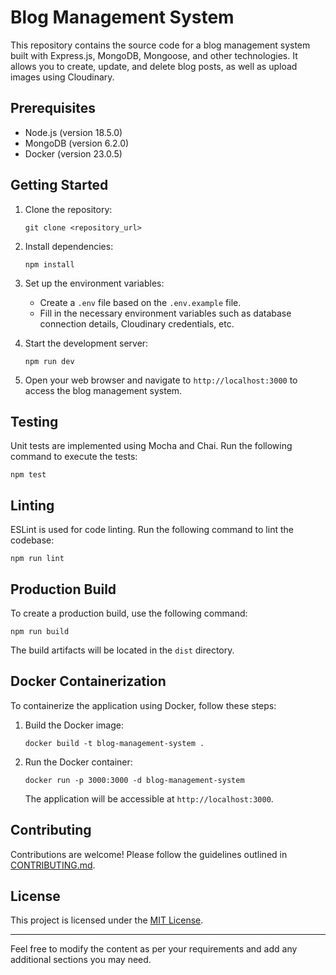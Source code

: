 # Blog Management System

This repository contains the source code for a blog management system built with Express.js, MongoDB, Mongoose, and other technologies. It allows you to create, update, and delete blog posts, as well as upload images using Cloudinary.

## Prerequisites

- Node.js (version 18.5.0)
- MongoDB (version 6.2.0)
- Docker (version 23.0.5)

## Getting Started

1. Clone the repository:

   ```shell
   git clone <repository_url>
   ```

2. Install dependencies:

   ```shell
   npm install
   ```

3. Set up the environment variables:

   - Create a `.env` file based on the `.env.example` file.
   - Fill in the necessary environment variables such as database connection details, Cloudinary credentials, etc.

4. Start the development server:

   ```shell
   npm run dev
   ```

5. Open your web browser and navigate to `http://localhost:3000` to access the blog management system.

## Testing

Unit tests are implemented using Mocha and Chai. Run the following command to execute the tests:

```shell
npm test
```

## Linting

ESLint is used for code linting. Run the following command to lint the codebase:

```shell
npm run lint
```

## Production Build

To create a production build, use the following command:

```shell
npm run build
```

The build artifacts will be located in the `dist` directory.

## Docker Containerization

To containerize the application using Docker, follow these steps:

1. Build the Docker image:

   ```shell
   docker build -t blog-management-system .
   ```

2. Run the Docker container:

   ```shell
   docker run -p 3000:3000 -d blog-management-system
   ```

   The application will be accessible at `http://localhost:3000`.

## Contributing

Contributions are welcome! Please follow the guidelines outlined in [CONTRIBUTING.md](CONTRIBUTING.md).

## License

This project is licensed under the [MIT License](LICENSE).

---

Feel free to modify the content as per your requirements and add any additional sections you may need.
